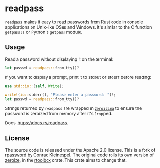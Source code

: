 # readpass

`readpass` makes it easy to read passwords from Rust code in console applications on Unix-like OSes and Windows.
It's similar to the C function `getpass()` or Python's `getpass` module.

## Usage

Read a password without displaying it on the terminal:

```rust
let passwd = readpass::from_tty()?;
```

If you want to display a prompt, print it to stdout or stderr before reading:

```rust
use std::io::{self, Write};

write!(io::stderr(), "Please enter a password: ")?;
let passwd = readpass::from_tty()?;
```

Strings returned by `readpass` are wrapped in [`Zeroizing`](https://docs.rs/zeroize/latest/zeroize/struct.Zeroizing.html)
to ensure the password is zeroized from memory after it's `Drop`ped.

Docs: <https://docs.rs/readpass>.

## License

The source code is released under the Apache 2.0 license.
This is a fork of [rpassword](https://github.com/conradkleinespel/rpassword) by Conrad Kleinespel.
The original code rolls its own version of [zeroize](https://github.com/RustCrypto/utils/tree/master/zeroize),
in the [rtoolbox](https://docs.rs/rtoolbox/0.0.2/rtoolbox/safe_string/struct.SafeString.html) crate.
This crate aims to change that.
